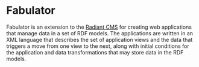 Fabulator
=========

Fabulator is an extension to the [Radiant CMS][] for creating web applications
that manage data in a set of RDF models.  The applications are written in an
XML language that describes the set of application views and the data that
triggers a move from one view to the next, along with initial conditions for
the application and data transformations that may store data in the RDF models.

[Radiant CMS]: http://www.radiantcms.org/
